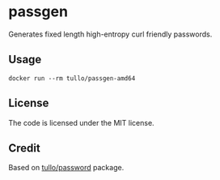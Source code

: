 # passgen

Generates fixed length high-entropy curl friendly passwords.

## Usage

`docker run --rm tullo/passgen-amd64`

## License

The code is licensed under the MIT license.

## Credit

Based on [tullo/password](https://github.com/tullo/password) package.
